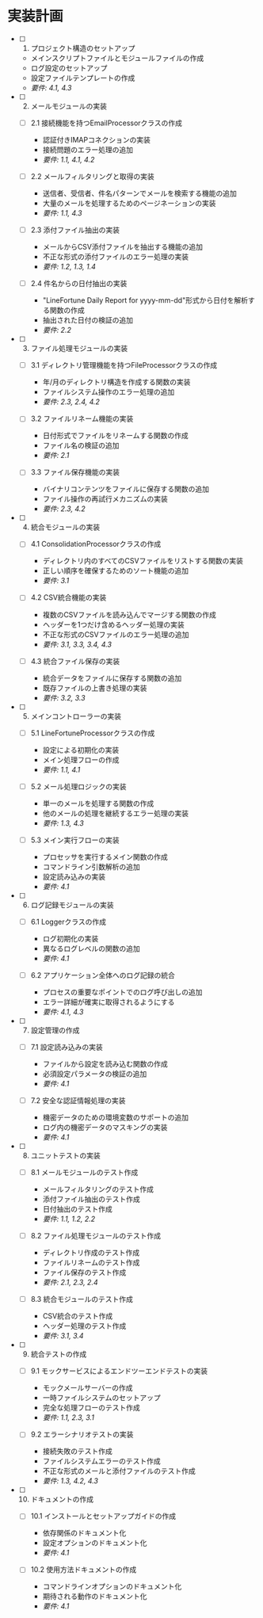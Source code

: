 # 実装計画

- [ ] 1. プロジェクト構造のセットアップ
  - メインスクリプトファイルとモジュールファイルの作成
  - ログ設定のセットアップ
  - 設定ファイルテンプレートの作成
  - _要件: 4.1, 4.3_

- [ ] 2. メールモジュールの実装
  - [ ] 2.1 接続機能を持つEmailProcessorクラスの作成
    - 認証付きIMAPコネクションの実装
    - 接続問題のエラー処理の追加
    - _要件: 1.1, 4.1, 4.2_
  
  - [ ] 2.2 メールフィルタリングと取得の実装
    - 送信者、受信者、件名パターンでメールを検索する機能の追加
    - 大量のメールを処理するためのページネーションの実装
    - _要件: 1.1, 4.3_
  
  - [ ] 2.3 添付ファイル抽出の実装
    - メールからCSV添付ファイルを抽出する機能の追加
    - 不正な形式の添付ファイルのエラー処理の実装
    - _要件: 1.2, 1.3, 1.4_
  
  - [ ] 2.4 件名からの日付抽出の実装
    - "LineFortune Daily Report for yyyy-mm-dd"形式から日付を解析する関数の作成
    - 抽出された日付の検証の追加
    - _要件: 2.2_

- [ ] 3. ファイル処理モジュールの実装
  - [ ] 3.1 ディレクトリ管理機能を持つFileProcessorクラスの作成
    - 年/月のディレクトリ構造を作成する関数の実装
    - ファイルシステム操作のエラー処理の追加
    - _要件: 2.3, 2.4, 4.2_
  
  - [ ] 3.2 ファイルリネーム機能の実装
    - 日付形式でファイルをリネームする関数の作成
    - ファイル名の検証の追加
    - _要件: 2.1_
  
  - [ ] 3.3 ファイル保存機能の実装
    - バイナリコンテンツをファイルに保存する関数の追加
    - ファイル操作の再試行メカニズムの実装
    - _要件: 2.3, 4.2_

- [ ] 4. 統合モジュールの実装
  - [ ] 4.1 ConsolidationProcessorクラスの作成
    - ディレクトリ内のすべてのCSVファイルをリストする関数の実装
    - 正しい順序を確保するためのソート機能の追加
    - _要件: 3.1_
  
  - [ ] 4.2 CSV統合機能の実装
    - 複数のCSVファイルを読み込んでマージする関数の作成
    - ヘッダーを1つだけ含めるヘッダー処理の実装
    - 不正な形式のCSVファイルのエラー処理の追加
    - _要件: 3.1, 3.3, 3.4, 4.3_
  
  - [ ] 4.3 統合ファイル保存の実装
    - 統合データをファイルに保存する関数の追加
    - 既存ファイルの上書き処理の実装
    - _要件: 3.2, 3.3_

- [ ] 5. メインコントローラーの実装
  - [ ] 5.1 LineFortuneProcessorクラスの作成
    - 設定による初期化の実装
    - メイン処理フローの作成
    - _要件: 1.1, 4.1_
  
  - [ ] 5.2 メール処理ロジックの実装
    - 単一のメールを処理する関数の作成
    - 他のメールの処理を継続するエラー処理の実装
    - _要件: 1.3, 4.3_
  
  - [ ] 5.3 メイン実行フローの実装
    - プロセッサを実行するメイン関数の作成
    - コマンドライン引数解析の追加
    - 設定読み込みの実装
    - _要件: 4.1_

- [ ] 6. ログ記録モジュールの実装
  - [ ] 6.1 Loggerクラスの作成
    - ログ初期化の実装
    - 異なるログレベルの関数の追加
    - _要件: 4.1_
  
  - [ ] 6.2 アプリケーション全体へのログ記録の統合
    - プロセスの重要なポイントでのログ呼び出しの追加
    - エラー詳細が確実に取得されるようにする
    - _要件: 4.1, 4.3_

- [ ] 7. 設定管理の作成
  - [ ] 7.1 設定読み込みの実装
    - ファイルから設定を読み込む関数の作成
    - 必須設定パラメータの検証の追加
    - _要件: 4.1_
  
  - [ ] 7.2 安全な認証情報処理の実装
    - 機密データのための環境変数のサポートの追加
    - ログ内の機密データのマスキングの実装
    - _要件: 4.1_

- [ ] 8. ユニットテストの実装
  - [ ] 8.1 メールモジュールのテスト作成
    - メールフィルタリングのテスト作成
    - 添付ファイル抽出のテスト作成
    - 日付抽出のテスト作成
    - _要件: 1.1, 1.2, 2.2_
  
  - [ ] 8.2 ファイル処理モジュールのテスト作成
    - ディレクトリ作成のテスト作成
    - ファイルリネームのテスト作成
    - ファイル保存のテスト作成
    - _要件: 2.1, 2.3, 2.4_
  
  - [ ] 8.3 統合モジュールのテスト作成
    - CSV統合のテスト作成
    - ヘッダー処理のテスト作成
    - _要件: 3.1, 3.4_

- [ ] 9. 統合テストの作成
  - [ ] 9.1 モックサービスによるエンドツーエンドテストの実装
    - モックメールサーバーの作成
    - 一時ファイルシステムのセットアップ
    - 完全な処理フローのテスト作成
    - _要件: 1.1, 2.3, 3.1_
  
  - [ ] 9.2 エラーシナリオテストの実装
    - 接続失敗のテスト作成
    - ファイルシステムエラーのテスト作成
    - 不正な形式のメールと添付ファイルのテスト作成
    - _要件: 1.3, 4.2, 4.3_

- [ ] 10. ドキュメントの作成
  - [ ] 10.1 インストールとセットアップガイドの作成
    - 依存関係のドキュメント化
    - 設定オプションのドキュメント化
    - _要件: 4.1_
  
  - [ ] 10.2 使用方法ドキュメントの作成
    - コマンドラインオプションのドキュメント化
    - 期待される動作のドキュメント化
    - _要件: 4.1_